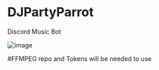 # DJPartyParrot
Discord Music Bot

![image](https://user-images.githubusercontent.com/26853829/135733844-3c441487-8ee1-419f-b93b-45f3d5669c39.png)


#FFMPEG repo and Tokens will be needed to use
